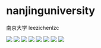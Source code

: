 # nanjinguniversity
南京大学
leezichenlzc

![](./https://github.com/nanjinguniversity-leezichenlzc/nanjinguniversity/blob/main/leezichenlzc%20(1).jpg)
![](./https://github.com/nanjinguniversity-leezichenlzc/nanjinguniversity/blob/main/leezichenlzc%20(2).jpg)
![](./https://github.com/nanjinguniversity-leezichenlzc/nanjinguniversity/blob/main/leezichenlzc%20(3).jpg)
![](./https://github.com/nanjinguniversity-leezichenlzc/nanjinguniversity/blob/main/leezichenlzc%20(4).jpg)
![](./https://github.com/nanjinguniversity-leezichenlzc/nanjinguniversity/blob/main/leezichenlzc%20(5).jpg)
![](./https://github.com/nanjinguniversity-leezichenlzc/nanjinguniversity/blob/main/leezichenlzc%20(6).jpg)
![](./https://github.com/nanjinguniversity-leezichenlzc/nanjinguniversity/blob/main/leezichenlzc%20(7).jpg)
![](./https://github.com/nanjinguniversity-leezichenlzc/nanjinguniversity/blob/main/leezichenlzc%20(8).jpg)
